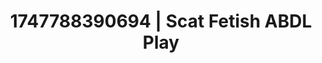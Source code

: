 ---
categories:
- Fantasy surrender
- Wet lips
- Femdom wrestling
- Back arch
- Lesbian
image: /assets/images/1747788390694.jpg
layout: post
seo:
  description: Featured content with premium ABDL Play, Scat Fetish. HD images available.
  keywords: ABDL Play, Scat Fetish
  og_image: /assets/images/1747788390694.jpg
  schema_type: VisualArtwork
tags:
- '#1747788390694'
- ABDL Play
- Scat Fetish
title: 1747788390694 | Scat Fetish ABDL Play
---